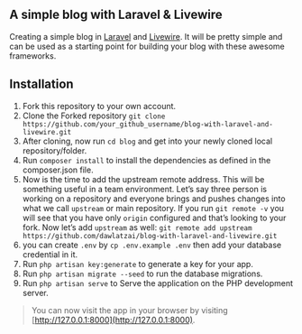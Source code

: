 ## A simple blog with Laravel & Livewire

<p>
Creating a simple blog in <a href="https://travis-ci.org/laravel/framework">Laravel</a> and <a href="https://laravel-livewire.com/">Livewire</a>. It will be pretty simple and can be used as a starting point for building your blog with these awesome frameworks.
</p>

## Installation

1. Fork this repository to your own account.
2. Clone the Forked repository
   `git clone https://github.com/your_github_username/blog-with-laravel-and-livewire.git`
3. After cloning, now run `cd blog` and get into your newly cloned local
   repository/folder.
4. Run `composer install` to install the dependencies as defined in the
   composer.json file.
5. Now is the time to add the upstream remote address. This will be something
   useful in a team environment. Let’s say three person is working on a
   repository and everyone brings and pushes changes into what we call
   `upstream` or main repository. If you run `git remote -v` you will see that
   you have only `origin` configured and that’s looking to your fork. Now let’s
   add `upstream` as well:
   `git remote add upstream https://github.com/dawlatzai/blog-with-laravel-and-livewire.git`
6. you can create `.env` by `cp .env.example .env` then add your database
   credential in it.
7. Run `php artisan key:generate` to generate a key for your app.
8. Run `php artisan migrate --seed` to run the database migrations.
9. Run `php artisan serve` to Serve the application on the PHP development
   server.

> You can now visit the app in your browser by visiting
> [http://127.0.0.1:8000](http://127.0.0.1:8000).
